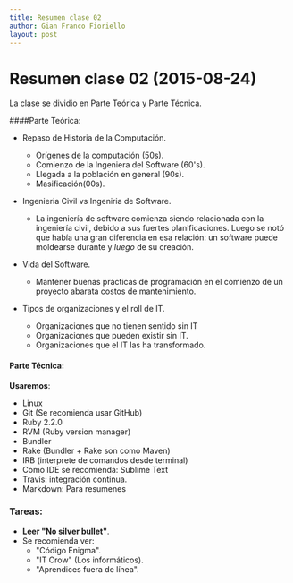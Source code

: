 ```yaml
---
title: Resumen clase 02
author: Gian Franco Fioriello
layout: post
---
```


Resumen clase 02 (2015-08-24)
=============================

La clase se dividio en Parte Teórica y Parte Técnica.

####Parte Teórica:

* Repaso de Historia de la Computación.
	- Orígenes de la computación (50s).
	- Comienzo de la Ingeniera del Software (60's).
	- Llegada a la población en general (90s).
	- Masificación(00s).

* Ingenieria Civil vs Ingeniria de Software.
    - La ingeniería de software comienza siendo relacionada con la ingeniería civil, debido a sus fuertes planificaciones. Luego se notó que había una gran diferencia en esa relación: un software puede moldearse durante y _luego_ de su creación.

* Vida del Software.
    - Mantener buenas prácticas de programación en el comienzo de un proyecto abarata costos de mantenimiento.

* Tipos de organizaciones y el roll de IT.
    - Organizaciones que no tienen sentido sin IT
    - Organizaciones que pueden existir sin IT.
    - Organizaciones que el IT las ha transformado.

#### Parte Técnica:

__Usaremos__:

* Linux
* Git (Se recomienda usar GitHub)
* Ruby 2.2.0
* RVM (Ruby version manager)
* Bundler
* Rake (Bundler + Rake son como Maven)
* IRB (interprete de comandos desde terminal)
* Como IDE se recomienda: Sublime Text
* Travis: integración continua.
* Markdown: Para resumenes

### Tareas:

* __Leer "No silver bullet"__.
* Se recomienda ver:
    - "Código Enigma".
    - "IT Crow" (Los informáticos).
    - "Aprendices fuera de línea".